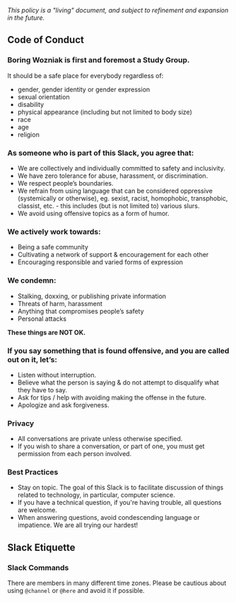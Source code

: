 *This policy is a "living" document, and subject to refinement and expansion in the future.*

## Code of Conduct

### Boring Wozniak is first and foremost a **Study Group**. 

It should be a safe place for everybody regardless of:

- gender, gender identity or gender expression 
- sexual orientation
- disability
- physical appearance (including but not limited to body size)
- race
- age
- religion

### As someone who is part of this Slack, you agree that:

* We are collectively and individually committed to safety and inclusivity.
* We have zero tolerance for abuse, harassment, or discrimination.
* We respect people’s boundaries.
* We refrain from using language that can be considered oppressive (systemically or otherwise), eg. sexist, racist, homophobic, transphobic, classist, etc. - this includes (but is not limited to) various slurs.
* We avoid using offensive topics as a form of humor.

### We actively work towards:

* Being a safe community
* Cultivating a network of support & encouragement for each other
* Encouraging responsible and varied forms of expression

### We condemn:

* Stalking, doxxing, or publishing private information
* Threats of harm, harassment
* Anything that compromises people’s safety
* Personal attacks

**These things are NOT OK.**

### If you say something that is found offensive, and you are called out on it, let’s:

* Listen without interruption.
* Believe what the person is saying & do not attempt to disqualify what they have to say.
* Ask for tips / help with avoiding making the offense in the future.
* Apologize and ask forgiveness.


### Privacy
* All conversations are private unless otherwise specified. 
* If you wish to share a conversation, or part of one, you must get permission from each person involved.

### Best Practices
* Stay on topic. The goal of this Slack is to facilitate discussion of things related to technology, in particular, computer science. 
* If you have a technical question, if you're having trouble, all questions are welcome.
* When answering questions, avoid condescending language or impatience. We are all trying our hardest! 


## Slack Etiquette

### Slack Commands

There are members in many different time zones. Please be cautious about using  `@channel` or `@here` and avoid it if possible.

